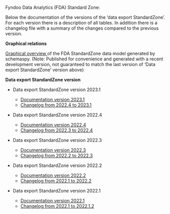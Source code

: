 Fyndoo Data Analytics (FDA) Standard Zone:

Below the documentation of the versions of the ‘data export StandardZone’. For each version there is a description of all tables. In addition there is a changelog file with a summary of the changes compared to the previous version.

**Graphical relations**

[Graphical overview ](/v2023.1/relationships.html) of the FDA StandardZone data model generated by schemaspy. 
(Note: Published for convenience and generated with a recent development version, not guaranteed to match the last version of ‘Data export StandardZone’ version above)

**Data export StandardZone version**
* Data export StandardZone version 2023.1 
  * [Documentation version 2023.1](DataExport_StandardZone_version2023.1.pdf) 
  * [Changelog from 2022.4 to 2023.1](changelog_2022.4_2023.1.md)

* Data export StandardZone version 2022.4
  * [Documentation version 2022.4](DataExport_StandardZone_version2022.4.pdf) 
  * [Changelog from 2022.3 to 2022.4](changelog_2022.3_2022.4.md)

* Data export StandardZone version 2022.3
  * [Documentation version 2022.3](DataExport_StandardZone_version2022.3.pdf) 
  * [Changelog from 2022.2 to 2022.3](changelog_2022.2_2022.3.md)


* Data export StandardZone version 2022.2
  * [Documentation version 2022.2](DataExport_StandardZone_version2022.2.pdf)
  * [Changelog from 2022.1 to 2022.2](changelog_2022.1_2022.2.md)

* Data export StandardZone version 2022.1
  * [Documentation version 2022.1](DataExport_StandardZone_version2022.1.pdf)
  * [Changelog from 2022.1 to 2022.1.2](changelog_2022.1_2022.1.2.md)

 
